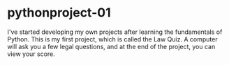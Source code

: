 # pythonproject-01
I've started developing my own projects after learning the fundamentals of Python. This is my first project, which is called the Law Quiz. A computer will ask you a few legal questions, and at the end of the project, you can view your score. 
